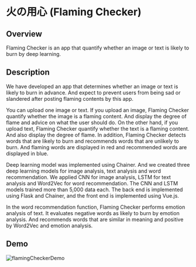 # 火の用心 (Flaming Checker)
## Overview
Flaming Checker is an app that quantify whether an image or text is likely to burn by deep learning.

## Description
We have developed an app that determines whether an image or text is likely to burn in advance.
And expect to prevent users from being sad or slandered after posting flaming contents by this app. 
  
You can upload one image or text. If you upload an image, Flaming Checker quantify whether the image is a flaming content. 
And display the degree of flame and advice on what the user should do. 
On the other hand, if you upload text, Flaming Checker quantify whether the text is a flaming content.
And also display the degree of flame. In addition, Flaming Checker detects words that are likely to burn and recommends words that are unlikely to burn. And flaming words are displayed in red and recommended words are displayed in blue.
  
Deep learning model was implemented using Chainer.
And we created three deep learning models for image analysis, text analysis and word recommendation.
We applied CNN for image analysis, LSTM for text analysis and Word2Vec for word recommendation.
The CNN and LSTM models trained more than 5,000 data each.
The back end is implemented using Flask and Chainer, and the front end is implemented using Vue.js.
  
In the word recommendation function, Flaming Checker performs emotion analysis of text.
It evaluates negative words as likely to burn by emotion analysis.
And recommends words that are similar in meaning and positive by Word2Vec and emotion analysis.

## Demo

![flamingCheckerDemo](https://github.com/takitaki7474/flaming_checker/blob/demo-images/demo-images/flaming_checker.gif)



